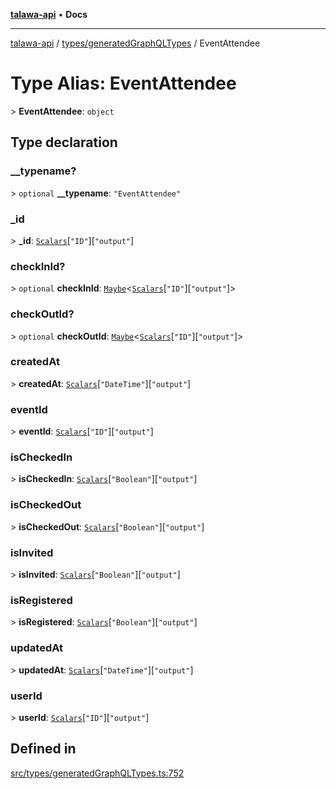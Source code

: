 [**talawa-api**](../../../README.md) • **Docs**

***

[talawa-api](../../../modules.md) / [types/generatedGraphQLTypes](../README.md) / EventAttendee

# Type Alias: EventAttendee

\> **EventAttendee**: `object`

## Type declaration

### \_\_typename?

\> `optional` **\_\_typename**: `"EventAttendee"`

### \_id

\> **\_id**: [`Scalars`](Scalars.md)\[`"ID"`\]\[`"output"`\]

### checkInId?

\> `optional` **checkInId**: [`Maybe`](Maybe.md)\<[`Scalars`](Scalars.md)\[`"ID"`\]\[`"output"`\]\>

### checkOutId?

\> `optional` **checkOutId**: [`Maybe`](Maybe.md)\<[`Scalars`](Scalars.md)\[`"ID"`\]\[`"output"`\]\>

### createdAt

\> **createdAt**: [`Scalars`](Scalars.md)\[`"DateTime"`\]\[`"output"`\]

### eventId

\> **eventId**: [`Scalars`](Scalars.md)\[`"ID"`\]\[`"output"`\]

### isCheckedIn

\> **isCheckedIn**: [`Scalars`](Scalars.md)\[`"Boolean"`\]\[`"output"`\]

### isCheckedOut

\> **isCheckedOut**: [`Scalars`](Scalars.md)\[`"Boolean"`\]\[`"output"`\]

### isInvited

\> **isInvited**: [`Scalars`](Scalars.md)\[`"Boolean"`\]\[`"output"`\]

### isRegistered

\> **isRegistered**: [`Scalars`](Scalars.md)\[`"Boolean"`\]\[`"output"`\]

### updatedAt

\> **updatedAt**: [`Scalars`](Scalars.md)\[`"DateTime"`\]\[`"output"`\]

### userId

\> **userId**: [`Scalars`](Scalars.md)\[`"ID"`\]\[`"output"`\]

## Defined in

[src/types/generatedGraphQLTypes.ts:752](https://github.com/PalisadoesFoundation/talawa-api/blob/f9e8275b1ddff2d3edcec79ee3b37c07998f6cc3/src/types/generatedGraphQLTypes.ts#L752)
